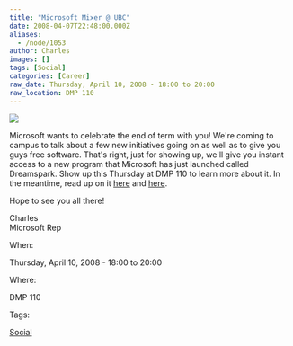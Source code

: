 ```yaml
---
title: "Microsoft Mixer @ UBC"
date: 2008-04-07T22:48:00.000Z
aliases:
  - /node/1053
author: Charles
images: []
tags: [Social]
categories: [Career]
raw_date: Thursday, April 10, 2008 - 18:00 to 20:00
raw_location: DMP 110
---
```


[![](http://www.whoischarles.com/files/images/microsoft_logo.jpg)](https://www.microsoft.com)

Microsoft wants to celebrate the end of term with you! We're coming to campus to talk about a few new initiatives going on as well as to give you guys free software. That's right, just for showing up, we'll give you instant access to a new program that Microsoft has just launched called Dreamspark. Show up this Thursday at DMP 110 to learn more about it. In the meantime, read up on it [here](http://school.whoischarles.com/content/microsoft-dreamspark-ubc) and [here](http://school.whoischarles.com/content/microsoft-really-targeting-college-and-university-studentsin-good-way).

Hope to see you all there!

Charles \
Microsoft Rep

When: 

Thursday, April 10, 2008 - 18:00 to 20:00

Where: 

DMP 110

Tags: 

[Social](/social)

